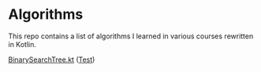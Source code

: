 # Algorithms
This repo contains a list of algorithms I learned in various courses rewritten in Kotlin.


[BinarySearchTree.kt](/src/main/kotlin/BinarySearchTree.kt) ([Test](/src/test/kotlin/BinarySearchTreeTest.kt))